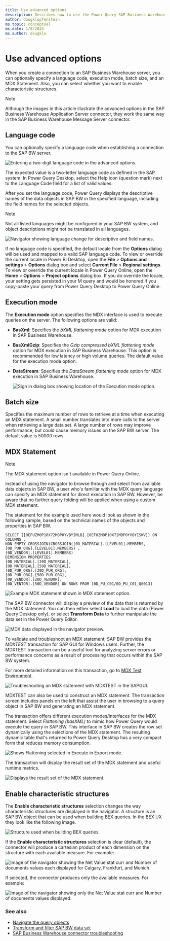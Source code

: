 ```yaml
---
title: Use advanced options
description: Describes how to use the Power Query SAP Business Warehouse connector advanced sign-in options.
author: dougklopfenstein
ms.topic: conceptual
ms.date: 1/8/2024
ms.author: dougklo
---
```


# Use advanced options

When you create a connection to an SAP Business Warehouse server, you can optionally specify a language code, execution mode, batch size, and an MDX Statement. Also, you can select whether you want to enable characteristic structures.

> [!NOTE]
> Although the images in this article illustrate the advanced options in the SAP Business Warehouse Application Server connector, they work the same way in the SAP Business Warehouse Message Server connector.

## Language code

You can optionally specify a language code when establishing a connection to the SAP BW server.

![Entering a two-digit language code in the advanced options.](language-code.png)

The expected value is a two-letter language code as defined in the SAP system. In Power Query Desktop, select the Help icon (question mark) next to the Language Code field for a list of valid values.

After you set the language code, Power Query displays the descriptive names of the data objects in SAP BW in the specified language, including the field names for the selected objects.

> [!NOTE]
> Not all listed languages might be configured in your SAP BW system, and object descriptions might not be translated in all languages.

![Navigator showing language change for descriptive and field names.](navigator-language-option.png)

If no language code is specified, the default locale from the **Options** dialog will be used and mapped to a valid SAP language code. To view or override the current locale in Power BI Desktop, open the **File** > **Options and settings** > **Options** dialog box and select **Current File** > **Regional settings**. To view or override the current locale in Power Query Online, open the **Home** > **Options** > **Project options** dialog box. If you do override the locale, your setting gets persisted in your M query and would be honored if you copy-paste your query from Power Query Desktop to Power Query Online.

## Execution mode

The **Execution mode** option specifies the MDX interface is used to execute queries on the server. The following options are valid:

* **BasXml**: Specifies the *bXML flattening mode* option for MDX execution in SAP Business Warehouse.
* **BasXmlGzip**: Specifies the *Gzip compressed bXML flattening mode* option for MDX execution in SAP Business Warehouse. This option is recommended for low latency or high volume queries. The default value for the execution mode option.
* **DataStream**: Specifies the *DataStream flattening mode* option for MDX execution in SAP Business Warehouse.

   ![Sign in dialog box showing location of the Execution mode option.](execution-mode.png)

## Batch size

Specifies the maximum number of rows to retrieve at a time when executing an MDX statement. A small number translates into more calls to the server when retrieving a large data set. A large number of rows may improve performance, but could cause memory issues on the SAP BW server. The default value is 50000 rows.

## MDX Statement

> [!NOTE]
>The MDX statement option isn't available in Power Query Online.

Instead of using the navigator to browse through and select from available data objects in SAP BW, a user who's familiar with the MDX query language can specify an MDX statement for direct execution in SAP BW. However, be aware that no further query folding will be applied when using a custom MDX statement.

The statement for the example used here would look as shown in the following sample, based on the technical names of the objects and properties in SAP BW.

```
SELECT {[0EFUZM0P10X72MBPOYVBYIMLB].[0EFUZM0P10X72MBPOYVBYISWV]} ON COLUMNS ,
NON EMPTY CROSSJOIN(CROSSJOIN([0D_MATERIAL].[LEVEL01].MEMBERS,[0D_PUR_ORG].[LEVEL01].MEMBERS) ,
[0D_VENDOR].[LEVEL01].MEMBERS)
DIMENSION PROPERTIES
[0D_MATERIAL].[20D_MATERIAL],
[0D_MATERIAL].[50D_MATERIAL],
[0D_PUR_ORG].[20D_PUR_ORG],
[0D_PUR_ORG].[50D_PUR_ORG],
[0D_VENDOR].[20D_VENDOR],
[0D_VENTOR].[50D_VENDOR] ON ROWS FROM [0D_PU_C01/0D_PU_C01_Q0013]
```

![Example MDX statement shown in MDX statement option.](example-mdx-statement.png)

The SAP BW connector will display a preview of the data that is returned by the MDX statement. You can then either select **Load** to load the data (Power Query Desktop only), or select **Transform Data** to further manipulate the data set in the Power Query Editor.

![MDX data displayed in the navigator preview.](mdx-preview-data.png)

To validate and troubleshoot an MDX statement, SAP BW provides the *MDXTEST* transaction for SAP GUI for Windows users. Further, the MDXTEST transaction can be a useful tool for analyzing server errors or performance concerns as a result of processing that occurs within the SAP BW system.

For more detailed information on this transaction, go to [MDX Test Environment](https://help.sap.com/viewer/64e2cdef95134a2b8870ccfa29cbedc3/7.3.15/en-US/19fdd486b13c43e2ad9f562a3222a480.html).

![Troubleshooting an MDX statement with MDXTEST in the SAPGUI.](mdxtest-in-sapgui.png)

MDXTEST can also be used to construct an MDX statement. The transaction screen includes panels on the left that assist the user in browsing to a query object in SAP BW and generating an MDX statement.

The transaction offers different execution modes/interfaces for the MDX statement. Select *Flattening (basXML)* to mimic how Power Query would execute the query in SAP BW. This interface in SAP BW creates the row set dynamically using the selections of the MDX statement. The resulting dynamic table that's returned to Power Query Desktop has a very compact form that reduces memory consumption.

![Shows Flattening selected in Execute in Export mode.](select-flattening.png)

The transaction will display the result set of the MDX statement and useful runtime metrics.

![Displays the result set of the MDX statement.](mdx-result-set.png)

## Enable characteristic structures

The **Enable characteristic structures** selection changes the way characteristic structures are displayed in the navigator. A structure is an SAP BW object that can be used when building BEX queries. In the BEX UX they look like the following image.

![Structure used when building BEX queries.](characteristic-structures.png)

If the **Enable characteristic structures** selection is clear (default), the connector will produce a cartesian product of each dimension on the structure with each available measure. For example:

![Image of the navigator showing the Net Value stat curr and Number of documents values each displayed for Calgary, Frankfurt, and Munich.](clear-characteristic-structure.png)

If selected, the connector produces only the available measures. For example:

![Image of the navigator showing only the Net Value stat curr and Number of documents values displayed.](enable-characteristic-structure.png)

### See also

* [Navigate the query objects](navigate-query-objects.md)
* [Transform and filter SAP BW data set](transform-filter-sap-bw-data.md)
* [SAP Business Warehouse connector troubleshooting](sap-bw-troubleshooting.md)
